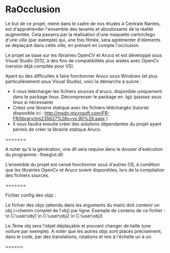 RaOcclusion
===========

Le but de ce projet, mené dans le cadre de nos études à Centrale Nantes, est d'appréhender l'ensemble des tenants et aboutissants de la réalité augmentée. Cela passera par la réalisation d'une maquette carton/lego d'une ville (par exemple) qui, une fois filmée, sera agrémenter d'élements se déplaçant dans cette ville, en prenant en compte l'occlusion.

Le projet se base sur les librairies OpenCV et Aruco et est développé sous Visual Studio 2012, à des fins de compatibilités plus aisées avec OpenCv (version déjà compilée pour VS).

Ayant eu des difficultés à faire fonctionner Aruco sous Windows (et plus particulièrement sous Visual Studio), voici la démarche à suivre :

  - Il vous télécharger les fichiers sources d'aruco, disponible uniquement dans le package linux. Décompresser le package en .tgz (passez sous linux si nécessaire)
  - Créez une librairie statique avec les fichiers téléchargés (tutoriel disponible ici : http://msdn.microsoft.com/FR-FR/library/ms235627%28v=vs.90%29.aspx )
  - Il vous faudra ensuite créer des solutions dépendantes du projet ayant permis de créer la librairie statique Aruco.

=======

A noter qu'à la génération, une dll sera requise dans le dossier d'exécution du programme : freeglut.dll


L'ensemble du projet est censé fonctionner sous d'autres OS, à condition que les librairies OpenCv et Aruco soient disponibles, lors de la compilation des fichiers sources.


=======

Fichier config des objs :

Le fichier des objs (attendu dans les arguments du main) doit contenir un obj (=chemin complet de l'obj) par ligne.
Exemple de contenu de ce fichier : \n
C:\user\obj1 \n
C:\user\obj2 \n
C:\user\obj3

Le 7ème obj sera l'objet déplaçable et pouvant changer de taille (une voiture par exemple).
A noter que les autres objs sont placés précisément, dans le code, par des translations, rotations et mis à l'échelle un à un.

======
